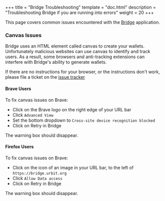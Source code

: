 +++
title = "Bridge Troubleshooting"
template = "doc.html"
description = "Troubleshooting Bridge if you are running into errors"
weight = 20
+++

This page covers common issues encountered with the [Bridge](https://bridge.urbit.org) application.

### Canvas Issues

Bridge uses an HTML element called canvas to create your wallets. Unfortunately malicious websites can use canvas to identify and track users. As a result, some browsers and anti-tracking extensions can interfere with Bridge's ability to generate wallets. 

If there are no instructions for your browser, or the instructions don't work, please file a ticket on the [issue tracker](https://github.com/urbit/bridge/issues)

#### Brave Users

To fix canvas issues on Brave:

- Click on the Brave logo on the right edge of your URL bar
- Click `Advanced View`
- Set the bottom dropdown to `Cross-site device recognition blocked`
- Click on Retry in Bridge

The warning box should disappear.

#### Firefox Users

To fix canvas issues on Brave:

- Click on the icon of an image in your URL bar, to the left of `https://bridge.urbit.org`
- Click `Allow Data access`
- Click on Retry in Bridge

The warning box should disappear.

